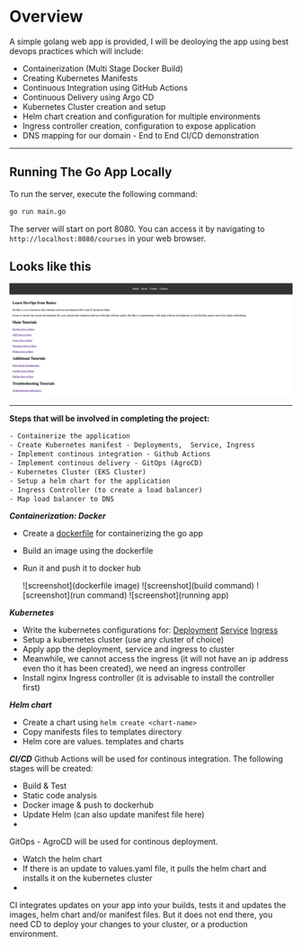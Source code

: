 # Overview
A simple golang web app is provided, I will be deoloying the app using best devops practices which will include:
- Containerization (Multi Stage Docker Build) 
- Creating Kubernetes Manifests 
- Continuous Integration using GitHub Actions 
- Continuous Delivery using Argo CD 
- Kubernetes Cluster creation and setup 
- Helm chart creation and configuration for multiple environments 
- Ingress controller creation, configuration to expose application 
- DNS mapping for our domain - End to End CI/CD demonstration

---

## Running The Go App Locally

To run the server, execute the following command:

```bash
go run main.go
```

The server will start on port 8080. You can access it by navigating to `http://localhost:8080/courses` in your web browser.

## Looks like this

![Website](static/images/golang-website.png)

---

__Steps that will be involved in completing the project:__

    - Containerize the application
    - Create Kubernetes manifest - Deployments,  Service, Ingress
    - Implement continous integration - Github Actions
    - Implement continous delivery - GitOps (AgroCD)
    - Kubernetes Cluster (EKS Cluster)
    - Setup a helm chart for the application
    - Ingress Controller (to create a load balancer)
    - Map load balancer to DNS

___Containerization: Docker___
- Create a [dockerfile](./Dockerfile) for containerizing the go app
- Build an image using the dockerfile
- Run it and push it to docker hub

    ![screenshot](dockerfile image)
    ![screenshot](build command)
    ![screenshot](run command)
    ![screenshot](running app)

___Kubernetes___
- Write the kubernetes configurations for:
    [Deployment](./kubernetes/deployment.yaml)
    [Service](./kubernetes/service.yaml)
    [Ingress](./kubernetes/ingress.yaml)
- Setup a kubernetes cluster (use any cluster of choice)
- Apply app the deployment, service and ingress to cluster
- Meanwhile, we cannot access the ingress (it will not have an ip address even tho it has been created), we need an ingress controller
- Install nginx Ingress controller (it is advisable to install the controller first)

___Helm chart___
- Create a chart using `helm create <chart-name>`
- Copy manifests files to templates directory
- Helm core are values. templates and charts


___CI/CD___
Github Actions will be used for continous integration. The following stages will be created:
- Build & Test
- Static code analysis
- Docker image & push to dockerhub
- Update Helm (can also update manifest file here)
- 
GitOps - AgroCD will be used for continous deployment.
- Watch the helm chart
- If there is an update to values.yaml file, it pulls the helm chart and installs it on the kubernetes cluster
- 
CI integrates updates on your app into your builds, tests it and updates the images, helm chart and/or manifest files. But it does not end there, you need CD to deploy your changes to your cluster, or a production environment.


